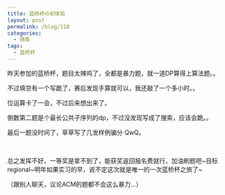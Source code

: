```yaml
---
title: 蓝桥杯の初体验
layout: post
permalink: /blog/118
categories:
  - 随笔
tags:
  - 蓝桥杯
---
```

昨天参加的蓝桥杯，题目太辣鸡了，全都是暴力题，就一道DP算得上算法题。。

不过填空有一个写跪了，赛后发现手算就可以，我还敲了一个多小时。。

位运算卡了一会，不过后来想出来了。

倒数第二题是个最长公共子序列的dp，不过没发现写成了搜索，应该会跪。。

最后一题没时间了，草草写了几发样例骗分 QwQ。

&nbsp;

总之发挥不好，一等奖是拿不到了，能获奖返回报名费就行，加油刷题吧~目标regional~明年如果实习的早，说不定这次就是唯一的一次蓝桥杯之旅了~

（跟别人聊天，议论ACM的题都不会这么暴力...）